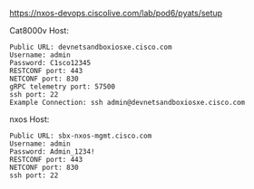 https://nxos-devops.ciscolive.com/lab/pod6/pyats/setup

Cat8000v Host:

    Public URL: devnetsandboxiosxe.cisco.com
    Username: admin
    Password: C1sco12345
    RESTCONF port: 443
    NETCONF port: 830
    gRPC telemetry port: 57500
    ssh port: 22
    Example Connection: ssh admin@devnetsandboxiosxe.cisco.com

nxos Host:

    Public URL: sbx-nxos-mgmt.cisco.com
    Username: admin
    Password: Admin_1234! 
    RESTCONF port: 443
    NETCONF port: 830
    ssh port: 22

